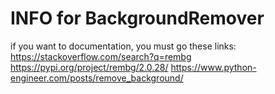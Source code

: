 # INFO for BackgroundRemover 
if you want to documentation, you must go these links:
https://stackoverflow.com/search?q=rembg
https://pypi.org/project/rembg/2.0.28/
https://www.python-engineer.com/posts/remove_background/
